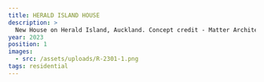 ```yaml
---
title: HERALD ISLAND HOUSE
description: >
  New House on Herald Island, Auckland. Concept credit - Matter Architects
year: 2023
position: 1
images:
  - src: /assets/uploads/R-2301-1.png
tags: residential
---
```




